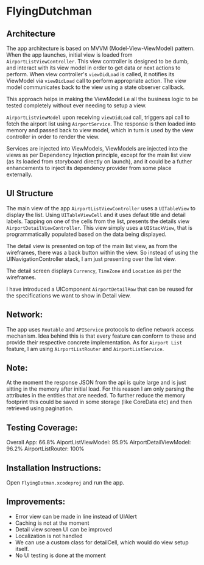 # FlyingDutchman

## Architecture
The app architecture is based on MVVM (Model-View-ViewModel) pattern. 
When the app launches, initial view is loaded from `AirportListViewController`. This view controller is designed to be dumb, and interact with its view model in order to get data or next actions to perform. When view controller's `viewDidLoad` is called, it notifies its ViewModel via `viewDidLoad` call to perform appropriate action. The view model communicates back to the view using a state observer callback. 

This approach helps in making the ViewModel i.e all the business logic to be tested completely without ever needing to setup a view. 

`AirportListViewModel` upon receiving `viewDidLoad` call, triggers api call to fetch the airport list using `AirportService`. The response is then loaded into memory and passed back to view model, which in turn is used by the view controller in order to render the view. 

Services are injected into ViewModels, ViewModels are injected into the views as per Dependency Injection principle, except for the main list view (as its loaded from storyboard directly on launch), and it could be a futher enhancements to inject its dependency provider from some place externally. 


## UI Structure
The main view of the app `AirportListViewController` uses a `UITableView` to display the list. Using `UITableViewCell` and it uses defaut title and detail labels.
Tapping on one of the cells from the list, presents the details view `AirportDetailViewController`. This view simply uses a `UIStackView`, that is programmatically populated based on the data being displayed. 

The detail view is presented on top of the main list view, as from the wireframes, there was a back button within the view. So instead of using the UINavigationController stack, I am just presenting over the list view. 

The detail screen displays `Currency`, `TimeZone` and  `Location` as per the wireframes. 

I have introduced a UIComponent `AirportDetailRow` that can be reused for the specifications we want to show in Detail view. 

## Network:
The app uses `Routable` and `APIService` protocols to define network access mechanism. 
Idea behind this is that every feature can conform to these and provide their respective concrete implementation. 
As for `Airport List` feature, I am using `AirportListRouter` and `AirportListService`. 

## Note: 
At the moment the response JSON from the api is quite large and is just sitting in the memory after initial load. For this reason I am only parsing the attributes in the entities that are needed. To further reduce the memory footprint this could be saved in some storage (like CoreData  etc) and then retrieved using pagination. 

## Testing Coverage:
Overall App: 66.8%
AiportListViewModel: 95.9%
AirportDetailViewModel: 96.2%
AirportListRouter: 100%


## Installation Instructions:
Open `FlyingDutman.xcodeproj` and run the app.

## Improvements:
- Error view can be made in line instead of UIAlert
- Caching is not at the moment 
- Detail view screen UI can be improved
- Localization is not handled
- We can use a custom class for detailCell, which would do view setup itself.
- No UI testing is done at the moment

